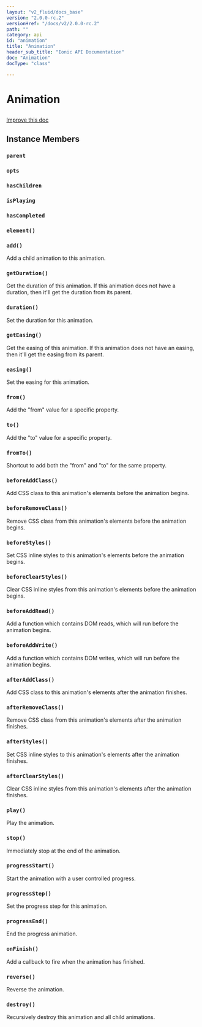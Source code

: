 ```yaml
---
layout: "v2_fluid/docs_base"
version: "2.0.0-rc.2"
versionHref: "/docs/v2/2.0.0-rc.2"
path: ""
category: api
id: "animation"
title: "Animation"
header_sub_title: "Ionic API Documentation"
doc: "Animation"
docType: "class"

---
```










<h1 class="api-title">
<a class="anchor" name="animation" href="#animation"></a>

Animation





</h1>

<a class="improve-v2-docs" href="http://github.com/driftyco/ionic/edit/master//Users/briandennis/Ionic/ionic/src/animations/animation.ts#L1">
Improve this doc
</a>










<!-- @usage tag -->


<!-- @property tags -->



<!-- instance methods on the class -->

<h2><a class="anchor" name="instance-members" href="#instance-members"></a>Instance Members</h2>

<div id="parent"></div>

<h3>
<a class="anchor" name="parent" href="#parent"></a>
<code>parent</code>
  

</h3>












<div id="opts"></div>

<h3>
<a class="anchor" name="opts" href="#opts"></a>
<code>opts</code>
  

</h3>












<div id="hasChildren"></div>

<h3>
<a class="anchor" name="hasChildren" href="#hasChildren"></a>
<code>hasChildren</code>
  

</h3>












<div id="isPlaying"></div>

<h3>
<a class="anchor" name="isPlaying" href="#isPlaying"></a>
<code>isPlaying</code>
  

</h3>












<div id="hasCompleted"></div>

<h3>
<a class="anchor" name="hasCompleted" href="#hasCompleted"></a>
<code>hasCompleted</code>
  

</h3>












<div id="element"></div>

<h3>
<a class="anchor" name="element" href="#element"></a>
<code>element()</code>
  

</h3>












<div id="add"></div>

<h3>
<a class="anchor" name="add" href="#add"></a>
<code>add()</code>
  

</h3>

Add a child animation to this animation.











<div id="getDuration"></div>

<h3>
<a class="anchor" name="getDuration" href="#getDuration"></a>
<code>getDuration()</code>
  

</h3>

Get the duration of this animation. If this animation does
not have a duration, then it'll get the duration from its parent.











<div id="duration"></div>

<h3>
<a class="anchor" name="duration" href="#duration"></a>
<code>duration()</code>
  

</h3>

Set the duration for this animation.











<div id="getEasing"></div>

<h3>
<a class="anchor" name="getEasing" href="#getEasing"></a>
<code>getEasing()</code>
  

</h3>

Get the easing of this animation. If this animation does
not have an easing, then it'll get the easing from its parent.











<div id="easing"></div>

<h3>
<a class="anchor" name="easing" href="#easing"></a>
<code>easing()</code>
  

</h3>

Set the easing for this animation.











<div id="from"></div>

<h3>
<a class="anchor" name="from" href="#from"></a>
<code>from()</code>
  

</h3>

Add the "from" value for a specific property.











<div id="to"></div>

<h3>
<a class="anchor" name="to" href="#to"></a>
<code>to()</code>
  

</h3>

Add the "to" value for a specific property.











<div id="fromTo"></div>

<h3>
<a class="anchor" name="fromTo" href="#fromTo"></a>
<code>fromTo()</code>
  

</h3>

Shortcut to add both the "from" and "to" for the same property.











<div id="beforeAddClass"></div>

<h3>
<a class="anchor" name="beforeAddClass" href="#beforeAddClass"></a>
<code>beforeAddClass()</code>
  

</h3>

Add CSS class to this animation's elements
before the animation begins.











<div id="beforeRemoveClass"></div>

<h3>
<a class="anchor" name="beforeRemoveClass" href="#beforeRemoveClass"></a>
<code>beforeRemoveClass()</code>
  

</h3>

Remove CSS class from this animation's elements
before the animation begins.











<div id="beforeStyles"></div>

<h3>
<a class="anchor" name="beforeStyles" href="#beforeStyles"></a>
<code>beforeStyles()</code>
  

</h3>

Set CSS inline styles to this animation's elements
before the animation begins.











<div id="beforeClearStyles"></div>

<h3>
<a class="anchor" name="beforeClearStyles" href="#beforeClearStyles"></a>
<code>beforeClearStyles()</code>
  

</h3>

Clear CSS inline styles from this animation's elements
before the animation begins.











<div id="beforeAddRead"></div>

<h3>
<a class="anchor" name="beforeAddRead" href="#beforeAddRead"></a>
<code>beforeAddRead()</code>
  

</h3>

Add a function which contains DOM reads, which will run
before the animation begins.











<div id="beforeAddWrite"></div>

<h3>
<a class="anchor" name="beforeAddWrite" href="#beforeAddWrite"></a>
<code>beforeAddWrite()</code>
  

</h3>

Add a function which contains DOM writes, which will run
before the animation begins.











<div id="afterAddClass"></div>

<h3>
<a class="anchor" name="afterAddClass" href="#afterAddClass"></a>
<code>afterAddClass()</code>
  

</h3>

Add CSS class to this animation's elements
after the animation finishes.











<div id="afterRemoveClass"></div>

<h3>
<a class="anchor" name="afterRemoveClass" href="#afterRemoveClass"></a>
<code>afterRemoveClass()</code>
  

</h3>

Remove CSS class from this animation's elements
after the animation finishes.











<div id="afterStyles"></div>

<h3>
<a class="anchor" name="afterStyles" href="#afterStyles"></a>
<code>afterStyles()</code>
  

</h3>

Set CSS inline styles to this animation's elements
after the animation finishes.











<div id="afterClearStyles"></div>

<h3>
<a class="anchor" name="afterClearStyles" href="#afterClearStyles"></a>
<code>afterClearStyles()</code>
  

</h3>

Clear CSS inline styles from this animation's elements
after the animation finishes.











<div id="play"></div>

<h3>
<a class="anchor" name="play" href="#play"></a>
<code>play()</code>
  

</h3>

Play the animation.











<div id="stop"></div>

<h3>
<a class="anchor" name="stop" href="#stop"></a>
<code>stop()</code>
  

</h3>

Immediately stop at the end of the animation.











<div id="progressStart"></div>

<h3>
<a class="anchor" name="progressStart" href="#progressStart"></a>
<code>progressStart()</code>
  

</h3>

Start the animation with a user controlled progress.











<div id="progressStep"></div>

<h3>
<a class="anchor" name="progressStep" href="#progressStep"></a>
<code>progressStep()</code>
  

</h3>

Set the progress step for this animation.











<div id="progressEnd"></div>

<h3>
<a class="anchor" name="progressEnd" href="#progressEnd"></a>
<code>progressEnd()</code>
  

</h3>

End the progress animation.











<div id="onFinish"></div>

<h3>
<a class="anchor" name="onFinish" href="#onFinish"></a>
<code>onFinish()</code>
  

</h3>

Add a callback to fire when the animation has finished.











<div id="reverse"></div>

<h3>
<a class="anchor" name="reverse" href="#reverse"></a>
<code>reverse()</code>
  

</h3>

Reverse the animation.











<div id="destroy"></div>

<h3>
<a class="anchor" name="destroy" href="#destroy"></a>
<code>destroy()</code>
  

</h3>

Recursively destroy this animation and all child animations.














<!-- related link --><!-- end content block -->


<!-- end body block -->

